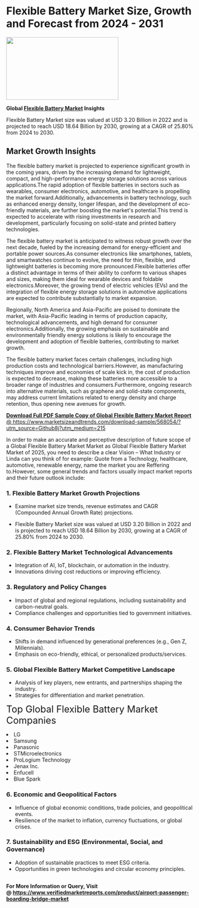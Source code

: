 <H1>Flexible Battery Market Size, Growth and Forecast from 2024 - 2031</H1><img class="aligncenter size-medium wp-image-584254" src="https://thirdeyenews.in/wp-content/uploads/2024/09/Global-Market-Research-300x168.jpeg" alt="" width="300" height="168" /><p><strong>Global&nbsp;<a href="https://www.marketsizeandtrends.com/download-sample/568054/?utm_source=Github8j?utm_medium=215">Flexible Battery Market</a> Insights</strong></p><p>Flexible Battery Market size was valued at USD 3.20 Billion in 2022 and is projected to reach USD 18.64 Billion by 2030, growing at a CAGR of 25.80% from 2024 to 2030.</p><p><h2>Market Growth Insights</h2> <p>The flexible battery market is projected to experience significant growth in the coming years, driven by the increasing demand for lightweight, compact, and high-performance energy storage solutions across various applications.The rapid adoption of flexible batteries in sectors such as wearables, consumer electronics, automotive, and healthcare is propelling the market forward.Additionally, advancements in battery technology, such as enhanced energy density, longer lifespan, and the development of eco-friendly materials, are further boosting the market's potential.This trend is expected to accelerate with rising investments in research and development, particularly focusing on solid-state and printed battery technologies.</p> <p><a href="#"></a></p> <p>The flexible battery market is anticipated to witness robust growth over the next decade, fueled by the increasing demand for energy-efficient and portable power sources.As consumer electronics like smartphones, tablets, and smartwatches continue to evolve, the need for thin, flexible, and lightweight batteries is becoming more pronounced.Flexible batteries offer a distinct advantage in terms of their ability to conform to various shapes and sizes, making them ideal for wearable devices and foldable electronics.Moreover, the growing trend of electric vehicles (EVs) and the integration of flexible energy storage solutions in automotive applications are expected to contribute substantially to market expansion.</p> <p>Regionally, North America and Asia-Pacific are poised to dominate the market, with Asia-Pacific leading in terms of production capacity, technological advancements, and high demand for consumer electronics.Additionally, the growing emphasis on sustainable and environmentally friendly energy solutions is likely to encourage the development and adoption of flexible batteries, contributing to market growth.</p> <p>The flexible battery market faces certain challenges, including high production costs and technological barriers.However, as manufacturing techniques improve and economies of scale kick in, the cost of production is expected to decrease, making these batteries more accessible to a broader range of industries and consumers.Furthermore, ongoing research into alternative materials, such as graphene and solid-state components, may address current limitations related to energy density and charge retention, thus opening new avenues for growth.</p> <p><a href="#"></p><p><span class=""><strong>Download Full PDF Sample Copy of Global Flexible Battery Market Report</strong> @ <a href="https://www.marketsizeandtrends.com/download-sample/568054/?utm_source=Github8j?utm_medium=215" target="_blank">https://www.marketsizeandtrends.com/download-sample/568054/?utm_source=Github8j?utm_medium=215</a></span></p><p>In order to make an accurate and perceptive description of future scope of a Global&nbsp;Flexible Battery Market Market as Global&nbsp;Flexible Battery Market Market of 2025, you need to describe a clear Vision &ndash; What Industry or Linda can you think of for example: Quote from a Technology, healthcare, automotive, renewable energy, name the market you are Reffering to.However, some general trends and factors usually impact market reports and their future outlook include:</p><h3>1.&nbsp;<strong>Flexible Battery Market Growth Projections</strong></h3><ul><li>Examine market size trends, revenue estimates and CAGR (Compounded Annual Growth Rate) projections.</li><li><p>Flexible Battery Market size was valued at USD 3.20 Billion in 2022 and is projected to reach USD 18.64 Billion by 2030, growing at a CAGR of 25.80% from 2024 to 2030.</p></li></ul><h3>2.&nbsp;<strong>Flexible Battery Market Technological Advancements</strong></h3><ul><li>Integration of AI, IoT, blockchain, or automation in the industry.</li><li>Innovations driving cost reductions or improving efficiency.</li></ul><h3>3.&nbsp;<strong>Regulatory and Policy Changes</strong></h3><ul><li>Impact of global and regional regulations, including sustainability and carbon-neutral goals.</li><li>Compliance challenges and opportunities tied to government initiatives.</li></ul><h3>4.&nbsp;<strong>Consumer Behavior Trends</strong></h3><ul><li>Shifts in demand influenced by generational preferences (e.g., Gen Z, Millennials).</li><li>Emphasis on eco-friendly, ethical, or personalized products/services.</li></ul><h3>5.&nbsp;<strong>Global Flexible Battery Market Competitive Landscape</strong></h3><ul><li>Analysis of key players, new entrants, and partnerships shaping the industry.</li><li>Strategies for differentiation and market penetration.</li></ul><p data-pm-slice="1 1 []"><span style="color: inherit; font-family: inherit; font-size: 25px;">Top Global Flexible Battery Market Companies</span></p><div class="" data-test-id=""><p><li>LG</li><li> Samsung</li><li> Panasonic</li><li> STMicroelectronics</li><li> ProLogium Technology</li><li> Jenax Inc.</li><li> Enfucell</li><li> Blue Spark</li></p></div><h3>6.&nbsp;<strong>Economic and Geopolitical Factors</strong></h3><ul><li>Influence of global economic conditions, trade policies, and geopolitical events.</li><li>Resilience of the market to inflation, currency fluctuations, or global crises.</li></ul><h3>7.&nbsp;<strong>Sustainability and ESG (Environmental, Social, and Governance)</strong></h3><ul><li>Adoption of sustainable practices to meet ESG criteria.</li><li>Opportunities in green technologies and circular economy principles.</li></ul><h2><strong style="font-size: 14px;">For More Information or Query, Visit @&nbsp;</strong><a style="background-color: #ffffff; font-size: 14px;" href="https://www.marketsizeandtrends.com/report/flexible-battery-market/" target="_blank">https://www.verifiedmarketreports.com/product/airport-passenger-boarding-bridge-market</a></h2>